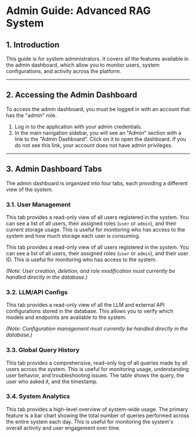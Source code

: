 # Admin Guide: Advanced RAG System

## 1. Introduction

This guide is for system administrators. It covers all the features available in the admin dashboard, which allow you to monitor users, system configurations, and activity across the platform.

---

## 2. Accessing the Admin Dashboard

To access the admin dashboard, you must be logged in with an account that has the "admin" role.

1.  Log in to the application with your admin credentials.
2.  In the main navigation sidebar, you will see an "Admin" section with a link to the "Admin Dashboard". Click on it to open the dashboard. If you do not see this link, your account does not have admin privileges.

---

## 3. Admin Dashboard Tabs

The admin dashboard is organized into four tabs, each providing a different view of the system.

### 3.1. User Management


This tab provides a read-only view of all users registered in the system. You can see a list of all users, their assigned roles (`user` or `admin`), and their current storage usage. This is useful for monitoring who has access to the system and how much storage each user is consuming.

This tab provides a read-only view of all users registered in the system. You can see a list of all users, their assigned roles (`user` or `admin`), and their user ID. This is useful for monitoring who has access to the system.


*(Note: User creation, deletion, and role modification must currently be handled directly in the database.)*

### 3.2. LLM/API Configs

This tab provides a read-only view of all the LLM and external API configurations stored in the database. This allows you to verify which models and endpoints are available to the system.

*(Note: Configuration management must currently be handled directly in the database.)*

### 3.3. Global Query History

This tab provides a comprehensive, read-only log of all queries made by all users across the system. This is useful for monitoring usage, understanding user behavior, and troubleshooting issues. The table shows the query, the user who asked it, and the timestamp.

### 3.4. System Analytics

This tab provides a high-level overview of system-wide usage. The primary feature is a bar chart showing the total number of queries performed across the entire system each day. This is useful for monitoring the system's overall activity and user engagement over time.
